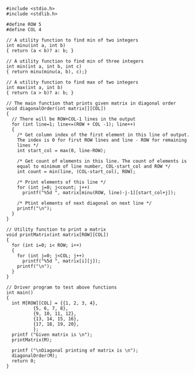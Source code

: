       #include <stdio.h> 
      #include <stdlib.h> 

      #define ROW 5 
      #define COL 4 

      // A utility function to find min of two integers 
      int minu(int a, int b) 
      { return (a < b)? a: b; } 

      // A utility function to find min of three integers 
      int min(int a, int b, int c) 
      { return minu(minu(a, b), c);} 

      // A utility function to find max of two integers 
      int max(int a, int b) 
      { return (a > b)? a: b; } 

      // The main function that prints given matrix in diagonal order 
      void diagonalOrder(int matrix[][COL]) 
      { 
        // There will be ROW+COL-1 lines in the output 
        for (int line=1; line<=(ROW + COL -1); line++) 
        { 
          /* Get column index of the first element in this line of output. 
          The index is 0 for first ROW lines and line - ROW for remaining 
          lines */
          int start_col = max(0, line-ROW); 

          /* Get count of elements in this line. The count of elements is 
          equal to minimum of line number, COL-start_col and ROW */
          int count = min(line, (COL-start_col), ROW); 

          /* Print elements of this line */
          for (int j=0; j<count; j++) 
            printf("%5d ", matrix[minu(ROW, line)-j-1][start_col+j]); 

          /* Ptint elements of next diagonal on next line */
          printf("\n"); 
        } 
      } 

      // Utility function to print a matrix 
      void printMatrix(int matrix[ROW][COL]) 
      { 
        for (int i=0; i< ROW; i++) 
        { 
          for (int j=0; j<COL; j++) 
            printf("%5d ", matrix[i][j]); 
          printf("\n"); 
        } 
      } 

      // Driver program to test above functions 
      int main() 
      { 
        int M[ROW][COL] = {{1, 2, 3, 4}, 
                {5, 6, 7, 8}, 
                {9, 10, 11, 12}, 
                {13, 14, 15, 16}, 
                {17, 18, 19, 20}, 
                }; 
        printf ("Given matrix is \n"); 
        printMatrix(M); 

        printf ("\nDiagonal printing of matrix is \n"); 
        diagonalOrder(M); 
        return 0; 
      } 
